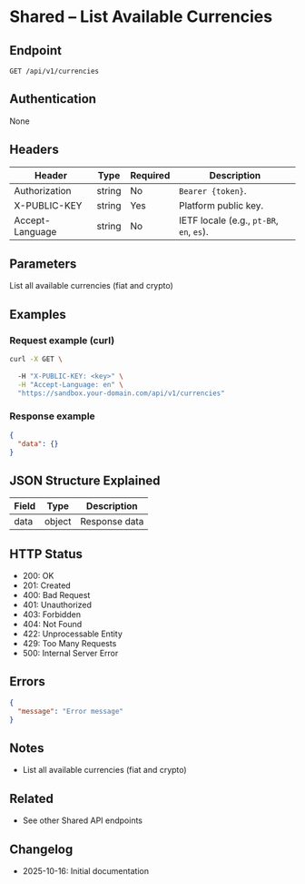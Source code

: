 # Shared – List Available Currencies

## Endpoint

```
GET /api/v1/currencies
```

## Authentication

None

## Headers

| Header     | Type | Required | Description |
| ---------------- | ------ | -------- | ----------- |
| Authorization    | string | No | `Bearer {token}`. |
| X-PUBLIC-KEY     | string | Yes      | Platform public key. |
| Accept-Language  | string | No       | IETF locale (e.g., `pt-BR`, `en`, `es`). |

## Parameters

List all available currencies (fiat and crypto)

## Examples

### Request example (curl)

```bash
curl -X GET \
  
  -H "X-PUBLIC-KEY: <key>" \
  -H "Accept-Language: en" \
  "https://sandbox.your-domain.com/api/v1/currencies"
```

### Response example

```json
{
  "data": {}
}
```

## JSON Structure Explained

| Field | Type | Description |
| ----------- | ------- | ----------- |
| data        | object  | Response data |

## HTTP Status

- 200: OK
- 201: Created
- 400: Bad Request
- 401: Unauthorized
- 403: Forbidden
- 404: Not Found
- 422: Unprocessable Entity
- 429: Too Many Requests
- 500: Internal Server Error

## Errors

```json
{
  "message": "Error message"
}
```

## Notes

- List all available currencies (fiat and crypto)

## Related

- See other Shared API endpoints

## Changelog

- 2025-10-16: Initial documentation
